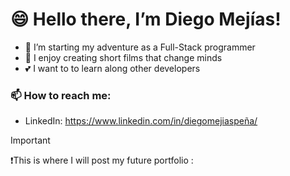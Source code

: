 #  😄  Hello there, I’m Diego Mejías! 
- 🐤 I’m starting my adventure as a Full-Stack programmer
- 🎥 I enjoy creating short films that change minds 
- 💕 I want to to learn along other developers
### 📫 How to reach me:
- LinkedIn: https://www.linkedin.com/in/diegomejiaspeña/

>[!IMPORTANT]
> ❗This is where I will post my future portfolio : 
